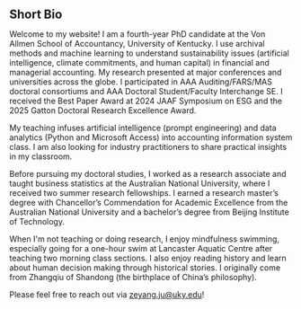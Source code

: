 
<h2 id="bio" style="margin: 2px 0px 0px;">  
<br> Short Bio   </h2>

Welcome to my website! I am a fourth-year PhD candidate at the Von Allmen School of Accountancy, University of Kentucky. I use archival methods and machine learning to understand sustainability issues (artificial intelligence, climate commitments, and human capital) in financial and managerial accounting. My research presented at major conferences and universities across the globe. I participated in AAA Auditing/FARS/MAS doctoral consortiums and AAA Doctoral Student/Faculty Interchange SE. I received the Best Paper Award at 2024 JAAF Symposium on ESG and the 2025 Gatton Doctoral Research Excellence Award.

My teaching infuses artificial intelligence (prompt engineering) and data analytics (Python and Microsoft Access) into accounting information system class. I am also looking for industry practitioners to share practical insights in my classroom.

Before pursuing my doctoral studies, I worked as a research associate and taught business statistics at the Australian National University, where I received two summer research fellowships. I earned a research master’s degree with Chancellor’s Commendation for Academic Excellence from the Australian National University and a bachelor’s degree from Beijing Institute of Technology. 

When I'm not teaching or doing research, I enjoy mindfulness swimming, especially going for a one-hour swim at Lancaster Aquatic Centre after teaching two morning class sections. I also enjoy reading history and learn about human decision making through historical stories. I originally come from Zhangqiu of Shandong (the birthplace of China’s philosophy).

Please feel free to reach out via <a href="zeyang.ju@uky.edu">zeyang.ju@uky.edu</a>!



